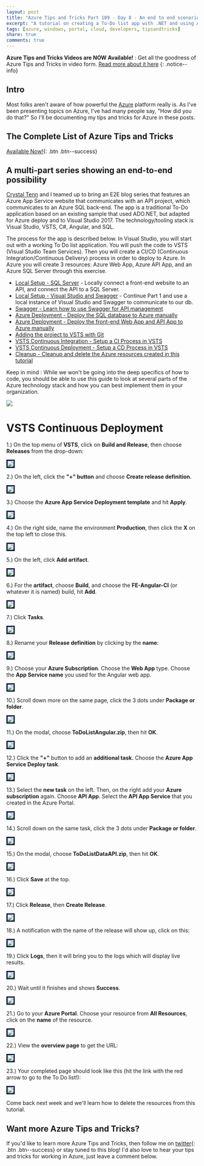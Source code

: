 ```yaml
---
layout: post
title: "Azure Tips and Tricks Part 109 - Day 8 - An end to end scenario with Azure App Service, API Apps, SQL, VSTS and CI/CD"
excerpt: "A tutorial on creating a To-Do list app with .NET and using Azure App Service, API Apps, SQL, VSTS and CI/CD"
tags: [azure, windows, portal, cloud, developers, tipsandtricks]
share: true
comments: true
---
```


**Azure Tips and Tricks Videos are NOW Available!** : Get all the goodness of Azure Tips and Tricks in video form. [Read more about it here](http://www.michaelcrump.net/azure-tips-and-tricks106/)
{: .notice--info}

## Intro

Most folks aren't aware of how powerful the [Azure](http://www.azure.com) platform really is. As I've been presenting topics on Azure, I've had many people say, "How did you do that?" So I'll be documenting my tips and tricks for Azure in these posts.

## The Complete List of Azure Tips and Tricks

[Available Now!](https://michaelcrump.net/azure-tips-and-tricks-complete-list/){: .btn .btn--success} 

## A multi-part series showing an end-to-end possibility

[Crystal Tenn](https://www.linkedin.com/in/crystal-tenn-6a0b9b67/) and I teamed up to bring an E2E blog series that features an Azure App Service website that communicates with an API project, which communicates to an Azure SQL back-end. The app is a traditional To-Do application based on an existing sample that used ADO.NET, but adapted for Azure deploy and to Visual Studio 2017. The technology/tooling stack is Visual Studio, VSTS, C#, Angular, and SQL. 

The process for the app is described below. In Visual Studio, you will start out with a working To Do list application. You will push the code to VSTS (Visual Studio Team Services). Then you will create a CI/CD (Continuous Integration/Continuous Delivery) process in order to deploy to Azure. In Azure you will create 3 resources: Azure Web App, Azure API App, and an Azure SQL Server through this exercise. 

* [Local Setup - SQL Server](http://www.michaelcrump.net/azure-tips-and-tricks101/) - Locally connect a front-end website to an API, and connect the API to a SQL Server. 
* [Local Setup - Visual Studio and Swagger](http://www.michaelcrump.net/azure-tips-and-tricks102/) - Continue Part 1 and use a local instance of Visual Studio and Swagger to communicate to our db.
* [Swagger - Learn how to use Swagger for API management](http://www.michaelcrump.net/azure-tips-and-tricks103/)
* [Azure Deployment - Deploy the SQL database to Azure manually](http://www.michaelcrump.net/azure-tips-and-tricks104/)
* [Azure Deployment - Deploy the front-end Web App and API App to Azure manually](http://www.michaelcrump.net/azure-tips-and-tricks105/)
* [Adding the project to VSTS with Git](http://www.michaelcrump.net/azure-tips-and-tricks107/) 
* [VSTS Continuous Integration - Setup a CI Process in VSTS](http://www.michaelcrump.net/azure-tips-and-tricks108/) 
* [VSTS Continuous Deployment - Setup a CD Process in VSTS](http://www.michaelcrump.net/azure-tips-and-tricks109/) 
* [Cleanup - Cleanup and delete the Azure resources created in this tutorial](http://www.michaelcrump.net/azure-tips-and-tricks110/)

Keep in mind : While we won't be going into the deep specifics of how to code, you should be able to use this guide to look at several parts of the Azure technology stack and how you can best implement them in your organization. 

<img src="/files/todolist-diagram.png">

# VSTS Continuous Deployment

1.) On the top menu of **VSTS**, click on **Build and Release**, then choose **Releases** from the drop-down:

<img style="border:3px solid #021a40" src="/files/blog7-mc9.jpg">

2.) On the left, click the **"+" button** and choose **Create release definition**. 

<img style="border:3px solid #021a40" src="/files/blog7-mc10.jpg">

3.) Choose the **Azure App Service Deployment template** and hit **Apply**.

<img style="border:3px solid #021a40" src="/files/blog7-mc11a.jpg">

4.) On the right side, name the environment **Production**, then click the **X** on the top left to close this. 

<img style="border:3px solid #021a40" src="/files/blog7-mc12a.jpg">
 
5.) On the left, click **Add artifact**. 

<img style="border:3px solid #021a40" src="/files/blog7-mc12b.jpg">

6.) For the **artifact**, choose **Build**, and choose the **FE-Angular-CI** (or whatever it is named) build, hit **Add**.

<img style="border:3px solid #021a40" src="/files/blog7-mc12c.jpg">

7.) Click **Tasks**.

<img style="border:3px solid #021a40" src="/files/blog7-mc13.jpg">

8.) Rename your **Release definition** by clicking by the **name**:

<img style="border:3px solid #021a40" src="/files/blog7-mc14.jpg">

9.) Choose your **Azure Subscription**. Choose the **Web App** type.  Choose the **App Service name** you used for the Angular web app. 

<img style="border:3px solid #021a40" src="/files/blog7-mc15.jpg">

10.) Scroll down more on the same page, click the 3 dots under **Package or folder**.

<img style="border:3px solid #021a40" src="/files/blog7-mc16.jpg">

11.) On the modal, choose **ToDoListAngular.zip**, then hit **OK**. 

<img style="border:3px solid #021a40" src="/files/blog7-mc17.jpg">

12.) Click the **"+"** button to add an **additional task.** Choose the **Azure App Service Deploy task**. 

<img style="border:3px solid #021a40" src="/files/blog7-mc17a.jpg">

13.) Select the **new task** on the left. Then, on the right add your **Azure subscription** again. Choose **API App**. Select the **API App Service** that you created in the Azure Portal. 

<img style="border:3px solid #021a40" src="/files/blog7-mc18a.jpg">

14.) Scroll down on the same task, click the 3 dots under **Package or folder**.

<img style="border:3px solid #021a40" src="/files/blog7-mc18b.jpg">

15.)  On the modal, choose **ToDoListDataAPI.zip**, then hit **OK**. 

<img style="border:3px solid #021a40" src="/files/blog7-mc18c.jpg">

16.) Click **Save** at the top. 

<img style="border:3px solid #021a40" src="/files/blog7-mc19.jpg">

17.) Click **Release**, then **Create Release**.

<img style="border:3px solid #021a40" src="/files/blog7-mc20.jpg">

18.) A notification with the name of the release will show up, click on this:

<img style="border:3px solid #021a40" src="/files/blog7-mc21.jpg">

19.) Click **Logs**, then it will bring you to the logs which will display live results. 

<img style="border:3px solid #021a40" src="/files/blog7-mc22.jpg">

20.) Wait until it finishes and shows **Success**.

<img style="border:3px solid #021a40" src="/files/blog7-mc23.jpg">

21.) Go to your **Azure Portal**. Choose your resource from **All Resources**, click on the **name** of the resource.  

<img style="border:3px solid #021a40" src="/files/blog7-mc24.jpg">

22.) View the **overview page** to get the URL:

<img style="border:3px solid #021a40" src="/files/blog7-mc25.jpg">

23.) Your completed page should look like this (hit the link with the red arrow to go to the To Do list!): 

<img style="border:3px solid #021a40" src="/files/blog7-mc26.jpg">

Come back next week and we'll learn how to delete the resources from this tutorial.

## Want more Azure Tips and Tricks?

If you'd like to learn more Azure Tips and Tricks, then follow me on [twitter](http://twitter.com/mbcrump){: .btn .btn--success} or stay tuned to this blog! I'd also love to hear your tips and tricks for working in Azure, just leave a comment below. 